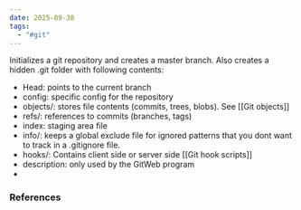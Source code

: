 ```yaml
---
date: 2025-09-30
tags:
  - "#git"
---
```

Initializes a git repository and creates a master branch.
Also creates a hidden .git folder with following contents:

- Head: points to the current branch
- config: specific config for the repository 
- objects/: stores file contents (commits, trees, blobs). See [[Git objects]]
- refs/: references to commits (branches, tags)
- index: staging area file
- info/: keeps a global exclude file for ignored patterns that you dont want to track in a .gitignore file. 
- hooks/: Contains client side or server side [[Git hook scripts]]
- description: only used by the GitWeb program 
- 






### References

